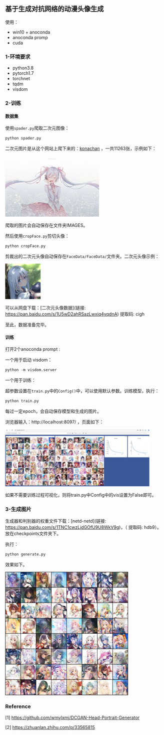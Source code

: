## 基于生成对抗网络的动漫头像生成

使用：

- win10 + anoconda
- anoconda promp
- cuda

### 1-环境要求

- python3.8
- pytorch1.7
- torchnet
- tqdm
- visdom

### 2-训练

#### 数据集

使用`spader.py`爬取二次元图像：

```python
python spader.py
```

二次元图片是从这个网站上爬下来的：[konachan](http://konachan.net) ，一共11263张，示例如下：

![img](./__md__/img.jpg)

爬取的图片会自动保存在文件夹IMAGES。

然后使用`cropFace.py`剪切头像：

```python
python cropFace.py
```

剪裁出的二次元头像自动保存在`FaceData/FaceData/`文件夹。二次元头像示例：

![img2](./__md__/anime.jpg)

可以从网盘下载：[二次元头像数据](链接: https://pan.baidu.com/s/1U5wD2ahRSazLwxiq4yqdnA) 提取码: cigh

至此，数据准备完毕。

#### 训练

打开2个anoconda prompt :

一个用于启动 visdom： 

```python
python -m visdom.server
```

一个用于训练：

超参数设置在`train.py`中的`Config()`中，可以使用默认参数。训练模型，执行：

```python
python train.py
```

每过一定epoch，会自动保存模型和生成的图片。

浏览器输入：http://localhost:8097/ ，页面如下：

<img src="__md__/image-20210712144051068.png" alt="image-20210712144051068" style="zoom:45%;" />

如果不需要训练过程可视化，则将train.py中Config中的vis设置为False即可。

### 3-生成图片

生成器和判别器的权重文件下载：[netd-netd](链接: https://pan.baidu.com/s/1TNC1cwzLjdGOfU9U8WkV9g)，（ 提取码: hdb9）。放在checkpoints文件夹下。

执行：

```python
python generate.py
```

效果如下。

<img src="result.png" alt="result" style="zoom:50%;" />

### Reference

[1]	https://github.com/wmylxmj/DCGAN-Head-Portrait-Generator

[2]	https://zhuanlan.zhihu.com/p/33565815

